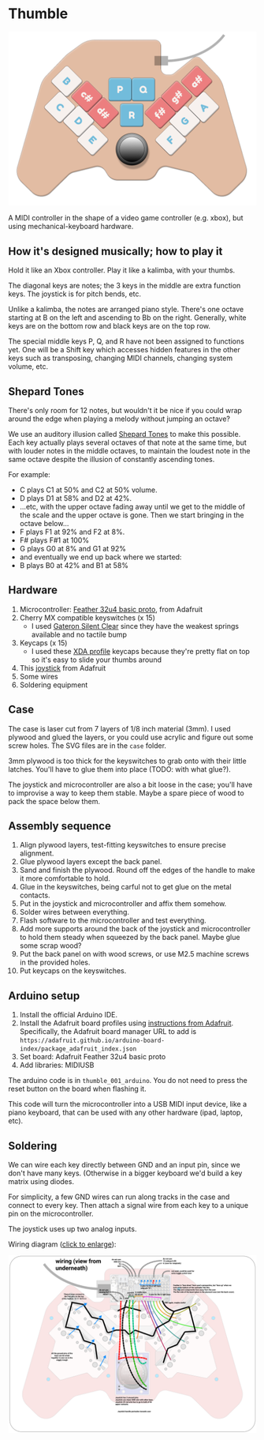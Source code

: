 # Thumble

![](beautyshot.png)

A MIDI controller in the shape of a video game controller (e.g. xbox), but using mechanical-keyboard hardware.

## How it's designed musically; how to play it

Hold it like an Xbox controller.  Play it like a kalimba, with your thumbs.

The diagonal keys are notes; the 3 keys in the middle are extra function keys.  The joystick is for pitch bends, etc.

Unlike a kalimba, the notes are arranged piano style.  There's one octave starting at B on the left and ascending to Bb on the right.  Generally, white keys are on the bottom row and black keys are on the top row.

The special middle keys P, Q, and R have not been assigned to functions yet.  One will be a Shift key which accesses hidden features in the other keys such as transposing, changing MIDI channels, changing system volume, etc.

## Shepard Tones

There's only room for 12 notes, but wouldn't it be nice if you could wrap around the edge when playing a melody without jumping an octave?

We use an auditory illusion called [Shepard Tones](https://en.wikipedia.org/wiki/Shepard_tone) to make this possible.  Each key actually plays several octaves of that note at the same time, but with louder notes in the middle octaves, to maintain the loudest note in the same octave despite the illusion of constantly ascending tones.

For example:
* C plays C1 at 50% and C2 at 50% volume.
* D plays D1 at 58% and D2 at 42%.
* ...etc, with the upper octave fading away until we get to the middle of the scale and the upper octave is gone.  Then we start bringing in the octave below...
* F plays F1 at 92% and F2 at 8%.
* F# plays F#1 at 100%
* G plays G0 at 8% and G1 at 92%
* and eventually we end up back where we started:
* B plays B0 at 42% and B1 at 58%


## Hardware

1. Microcontroller: [Feather 32u4 basic proto](https://www.adafruit.com/product/2771), from Adafruit
2. Cherry MX compatible keyswitches (x 15)
    * I used [Gateron Silent Clear](https://novelkeys.xyz/products/gateron-silent-switches?_pos=2&_sid=fd79d8abc&_ss=r) since they have the weakest springs available and no tactile bump
3. Keycaps (x 15)
    * I used these [XDA profile](https://www.amazon.com/gp/product/B092H93KP6/ref=ppx_yo_dt_b_asin_title_o00_s00?ie=UTF8&psc=1) keycaps because they're pretty flat on top so it's easy to slide your thumbs around
4. This [joystick](https://www.adafruit.com/product/245) from Adafruit
4. Some wires
5. Soldering equipment

## Case

The case is laser cut from 7 layers of 1/8 inch material (3mm).  I used plywood and glued the layers, or you could use acrylic and figure out some screw holes.  The SVG files are in the `case` folder.

3mm plywood is too thick for the keyswitches to grab onto with their little latches.  You'll have to glue them into place (TODO: with what glue?).

The joystick and microcontroller are also a bit loose in the case; you'll have to improvise a way to keep them stable.  Maybe a spare piece of wood to pack the space below them.

## Assembly sequence

1. Align plywood layers, test-fitting keyswitches to ensure precise alignment.
2. Glue plywood layers except the back panel.
3. Sand and finish the plywood.  Round off the edges of the handle to make it more comfortable to hold.
4. Glue in the keyswitches, being carful not to get glue on the metal contacts.
5. Put in the joystick and microcontroller and affix them somehow.
6. Solder wires between everything.
7. Flash software to the microcontroller and test everything.
8. Add more supports around the back of the joystick and microcontroller to hold them steady when squeezed by the back panel.  Maybe glue some scrap wood?
9. Put the back panel on with wood screws, or use M2.5 machine screws in the provided holes.
10. Put keycaps on the keyswitches.

## Arduino setup

1. Install the official Arduino IDE.
2. Install the Adafruit board profiles using [instructions from Adafruit](https://learn.adafruit.com/adafruit-feather-32u4-basic-proto/arduino-ide-setup).  Specifically, the Adafruit board manager URL to add is `https://adafruit.github.io/arduino-board-index/package_adafruit_index.json`
3. Set board: Adafruit Feather 32u4 basic proto
4. Add libraries: MIDIUSB

The arduino code is in `thumble_001_arduino`.  You do not need to press the reset button on the board when flashing it.

This code will turn the microcontroller into a USB MIDI input device, like a piano keyboard, that can be used with any other hardware (ipad, laptop, etc).

## Soldering

We can wire each key directly between GND and an input pin, since we don't have many keys.  (Otherwise in a bigger keyboard we'd build a key matrix using diodes.

For simplicity, a few GND wires can run along tracks in the case and connect to every key.  Then attach a signal wire from each key to a unique pin on the microcontroller.

The joystick uses up two analog inputs.

Wiring diagram ([click to enlarge](https://raw.githubusercontent.com/cinnamon-bun/thumble/main/final_v006-wiring.png)):

![](final_v006-wiring.png)

